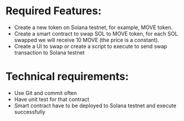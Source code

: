 # Required Features:
- Create a new token on Solana testnet, for example, MOVE token.
- Create a smart contract to swap SOL to MOVE token, for each SOL swapped we will receive 10 MOVE (the price is a constant).
- Create a UI to swap or create a script to execute to send swap transaction to Solana testnet

# Technical requirements:
- Use Git and commit often
- Have unit test for that contract
- Smart contract have to be deployed to Solana testnet and execute successfully
